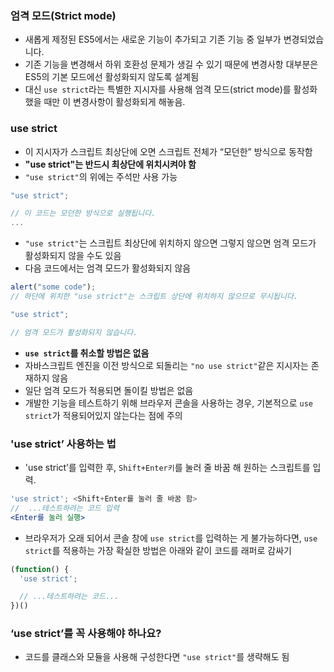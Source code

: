 ### 엄격 모드(Strict mode)

- 새롭게 제정된 ES5에서는 새로운 기능이 추가되고 기존 기능 중 일부가 변경되었습니다.
- 기존 기능을 변경해서 하위 호환성 문제가 생길 수 있기 때문에 변경사항 대부분은 ES5의 기본 모드에선 활성화되지 않도록 설계됨
- 대신 `use strict`라는 특별한 지시자를 사용해 엄격 모드(strict mode)를 활성화 했을 때만 이 변경사항이 활성화되게 해놓음.

### use strict

- 이 지시자가 스크립트 최상단에 오면 스크립트 전체가 “모던한” 방식으로 동작함
- **"use strict"는 반드시 최상단에 위치시켜야 함**
- `"use strict"`의 위에는 주석만 사용 가능

```jsx
"use strict";

// 이 코드는 모던한 방식으로 실행됩니다.
...
```

- `"use strict"`는 스크립트 최상단에 위치하지 않으면 그렇지 않으면 엄격 모드가 활성화되지 않을 수도 있음
- 다음 코드에서는 엄격 모드가 활성화되지 않음

```jsx
alert("some code");
// 하단에 위치한 "use strict"는 스크립트 상단에 위치하지 않으므로 무시됩니다.

"use strict";

// 엄격 모드가 활성화되지 않습니다.
```

- **`use strict`를 취소할 방법은 없음**
- 자바스크립트 엔진을 이전 방식으로 되돌리는 `"no use strict"`같은 지시자는 존재하지 않음
- 일단 엄격 모드가 적용되면 돌이킬 방법은 없음
- 개발한 기능을 테스트하기 위해 브라우저 콘솔을 사용하는 경우, 기본적으로 `use strict`가 적용되어있지 않는다는 점에 주의

### **'use strict’ 사용하는 법**

- 'use strict’를 입력한 후, `Shift+Enter키`를 눌러 줄 바꿈 해 원하는 스크립트를 입력.

```jsx
'use strict'; <Shift+Enter를 눌러 줄 바꿈 함>
//  ...테스트하려는 코드 입력
<Enter를 눌러 실행>
```

- 브라우저가 오래 되어서 콘솔 창에 `use strict`를 입력하는 게 불가능하다면, `use strict`를 적용하는 가장 확실한 방법은 아래와 같이 코드를 래퍼로 감싸기

```jsx
(function() {
  'use strict';

  // ...테스트하려는 코드...
})()
```

### ‘use strict’를 꼭 사용해야 하나요?

- 코드를 클래스와 모듈을 사용해 구성한다면 `"use strict"`를 생략해도 됨